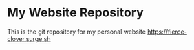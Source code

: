 # My Website Repository

This is the git repository for my personal website https://fierce-clover.surge.sh